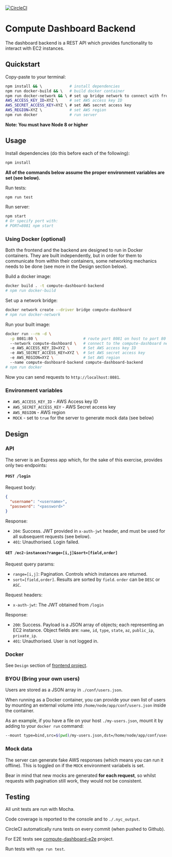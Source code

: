 [![CircleCI](https://circleci.com/gh/EyalAr/compute-dashboard-backend.svg?style=svg)](https://circleci.com/gh/EyalAr/compute-dashboard-backend)

# Compute Dashboard Backend

The dashboard backend is a REST API which provides functionality to interact
with EC2 instances.

## Quickstart

Copy-paste to your terminal:

```sh
npm install && \            # install dependencies
npm run docker-build && \   # build docker container
npm run docker-network && \ # set up bridge network to connect with frontend
AWS_ACCESS_KEY_ID=XYZ \     # set AWS access key ID
AWS_SECRET_ACCESS_KEY=XYZ \ # set AWS secret access key
AWS_REGION=XYZ \            # set AWS region
npm run docker              # run server
```

**Note: You must have Node 8 or higher**

## Usage

Install dependencies (do this before each of the following):

```sh
npm install
```

**All of the commands below assume the proper environment variables are set
(see below).**

Run tests:

```sh
npm run test
```

Run server:

```sh
npm start
# Or specify port with:
# PORT=8081 npm start
```

### Using Docker (optional)

Both the frontend and the backend are designed to run in Docker containers.
They are built independently, but in order for them to communicate from within
their containers, some networking mechanics needs to be done (see more in the
Design section below).

Build a docker image:

```sh
docker build . -t compute-dashboard-backend
# npm run docker-build
```

Set up a network bridge:

```sh
docker network create --driver bridge compute-dashboard
# npm run docker-network
```

Run your built image:

```sh
docker run --rm -d \
  -p 8081:80 \                    # route port 8081 on host to port 80
  --network compute-dashboard \   # connect to the compute-dashboard network
  -e AWS_ACCESS_KEY_ID=XYZ \      # Set AWS access key ID
  -e AWS_SECRET_ACCESS_KEY=XYZ \  # Set AWS secret access key
  -e AWS_REGION=XYZ \             # Set AWS region
  --name compute-dashboard-backend compute-dashboard-backend
# npm run docker
```

Now you can send requests to `http://localhost:8081`.

### Environment variables

- `AWS_ACCESS_KEY_ID` - AWS Access key ID
- `AWS_SECRET_ACCESS_KEY` - AWS Secret access key
- `AWS_REGION` - AWS region
- `MOCK` - set to `true` for the server to generate mock data (see below)

## Design

### API

The server is an Express app which, for the sake of this exercise, provides
only two endpoints:

#### `POST /login`

Request body:

```json
{
  "username": "<username>",
  "password": "<password>"
}
```

Response:

- `204`: Success. JWT provided in `x-auth-jwt` header, and must be used for
  all subsequent requests (see below).
- `401`: Unauthorised. Login failed.

#### `GET /ec2-instances?range=[i,j]&sort=[field,order]`

Request query params:

- `range=[i,j]`: Pagination. Controls which instances are returned.
- `sort=[field,order]`. Results are sorted by `field`. `order` can be
  `DESC` or `ASC`.

Request headers:

- `x-auth-jwt`: The JWT obtained from `/login`

Response:

- `200`: Success. Payload is a JSON array of objects; each representing an EC2
  instance. Object fields are: `name`, `id`, `type`, `state`, `az`, `public_ip`,
  `private_ip`.
- `401`: Unauthorised. User is not logged in.

### Docker

See `Design` section of [frontend project](https://github.com/EyalAr/compute-dashboard-backend).

### BYOU (Bring your own users)

Users are stored as a JSON array in `./conf/users.json`.

When running as a Docker container, you can provide your own list of users
by mounting an external volume into `/home/node/app/conf/users.json` inside
the container.

As an example, if you have a file on your host `./my-users.json`, mount it by
adding to your `docker run` command:

```sh
--mount type=bind,src=$(pwd)/my-users.json,dst=/home/node/app/conf/users.json,readonly
```

### Mock data

The server can generate fake AWS responses (which means you can run it offline).
This is toggled on if the `MOCK` environment variabels is set.

Bear in mind that new mocks are generated **for each request**, so whilst
requests with pagination still work, they would not be consistent.

## Testing

All unit tests are run with Mocha.

Code coverage is reported to the console and to `./.nyc_output`.

CircleCI automatically runs tests on every commit (when pushed to Github).

For E2E tests see [compute-dashboard-e2e](https://github.com/EyalAr/compute-dashboard-e2e)
project.

Run tests with `npm run test`.

